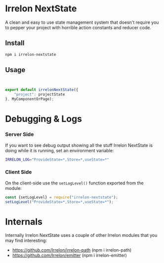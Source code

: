 # Irrelon NextState
A clean and easy to use state management system that doesn't require you
to pepper your project with horrible action constants and reducer code.

## Install
```bash
npm i irrelon-nextstate
```

## Usage

```js


export default irrelonNextState({
    "project": projectState
}, MyComponentOrPage);
```

# Debugging & Logs
### Server Side
If you want to see debug output showing all the stuff Irrelon NextState is
doing while it is running, set an environment variable:

```bash
IRRELON_LOG="ProvideState=*,Store=*,useState=*"
```

### Client Side
On the client-side use the `setLogLevel()` function exported from
the module:

```js
const {setLogLevel} = require("irrelon-nextstate");
setLogLevel("ProvideState=*,Store=*,useState=*");
```

# Internals
Internally Irrelon NextState uses a couple of other Irrelon modules that
you may find interesting:

* https://github.com/Irrelon/irrelon-path (npm i irrelon-path)
* https://github.com/Irrelon/emitter (npm i irrelon-emitter)

